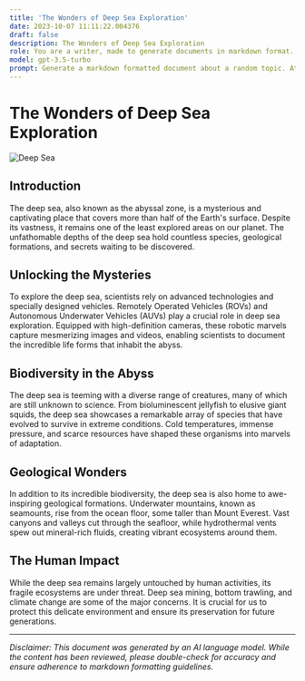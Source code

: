 ```yaml
---
title: 'The Wonders of Deep Sea Exploration'
date: 2023-10-07 11:11:22.004376
draft: false
description: The Wonders of Deep Sea Exploration
role: You are a writer, made to generate documents in markdown format. It is very important that all of the documents you generate are in valid markdown format.
model: gpt-3.5-turbo
prompt: Generate a markdown formatted document about a random topic. At the bottom, include a disclaimer explaining that the document was generated by you. The first line of the document should be the title. Make sure that the entire document is in proper markdown format, using a mix of various tags to make the document visually appealing.
---
```


# The Wonders of Deep Sea Exploration

![Deep Sea](https://images.unsplash.com/photo-1506015407121-36b57901be0e)

## Introduction

The deep sea, also known as the abyssal zone, is a mysterious and captivating place that covers more than half of the Earth's surface. Despite its vastness, it remains one of the least explored areas on our planet. The unfathomable depths of the deep sea hold countless species, geological formations, and secrets waiting to be discovered.

## Unlocking the Mysteries

To explore the deep sea, scientists rely on advanced technologies and specially designed vehicles. Remotely Operated Vehicles (ROVs) and Autonomous Underwater Vehicles (AUVs) play a crucial role in deep sea exploration. Equipped with high-definition cameras, these robotic marvels capture mesmerizing images and videos, enabling scientists to document the incredible life forms that inhabit the abyss.

## Biodiversity in the Abyss

The deep sea is teeming with a diverse range of creatures, many of which are still unknown to science. From bioluminescent jellyfish to elusive giant squids, the deep sea showcases a remarkable array of species that have evolved to survive in extreme conditions. Cold temperatures, immense pressure, and scarce resources have shaped these organisms into marvels of adaptation.

## Geological Wonders

In addition to its incredible biodiversity, the deep sea is also home to awe-inspiring geological formations. Underwater mountains, known as seamounts, rise from the ocean floor, some taller than Mount Everest. Vast canyons and valleys cut through the seafloor, while hydrothermal vents spew out mineral-rich fluids, creating vibrant ecosystems around them.

## The Human Impact

While the deep sea remains largely untouched by human activities, its fragile ecosystems are under threat. Deep sea mining, bottom trawling, and climate change are some of the major concerns. It is crucial for us to protect this delicate environment and ensure its preservation for future generations.

---

*Disclaimer: This document was generated by an AI language model. While the content has been reviewed, please double-check for accuracy and ensure adherence to markdown formatting guidelines.*